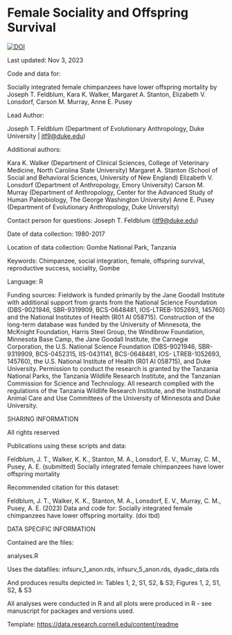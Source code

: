 # Female Sociality and Offspring Survival

[![DOI](https://zenodo.org/badge/713942640.svg)](https://zenodo.org/doi/10.5281/zenodo.10070424)

Last updated: Nov 3, 2023

Code and data for:

Socially integrated female chimpanzees have lower offspring mortality
by Joseph T. Feldblum, Kara K. Walker, Margaret A. Stanton, Elizabeth V. Lonsdorf, Carson M. Murray, Anne E. Pusey

Lead Author:

Joseph T. Feldblum (Department of Evolutionary Anthropology, Duke University | jtf9@duke.edu)

Additional authors:

Kara K. Walker (Department of Clinical Sciences, College of Veterinary Medicine, North Carolina State University)
Margaret A. Stanton (School of Social and Behavioral Sciences, University of New England)
Elizabeth V. Lonsdorf (Department of Anthropology, Emory University)
Carson M. Murray (Department of Anthropology, Center for the Advanced Study of Human Paleobiology, The George Washington University)
Anne E. Pusey (Department of Evolutionary Anthropology, Duke University)

Contact person for questions: Joseph T. Feldblum (jtf9@duke.edu)

Date of data collection: 1980-2017

Location of data collection: Gombe National Park, Tanzania

Keywords: Chimpanzee, social integration, female, offspring survival, reproductive success, sociality, Gombe

Language: R

Funding sources: Fieldwork is funded primarily by the Jane Goodall Institute with additional support from grants from the National Science Foundation (DBS-9021946, SBR-9319909, BCS-0648481, IOS-LTREB-1052693, 145760) and the National Institutes of Health (R01 AI 058715).  Construction of the long-term database was funded by the University of Minnesota, the McKnight Foundation, Harris Steel Group, the Windibrow Foundation, Minnesota Base Camp, the Jane Goodall Institute, the Carnegie Corporation, the U.S. National Science Foundation (DBS-9021946, SBR-9319909, BCS-0452315, IIS-0431141, BCS-0648481, IOS- LTREB-1052693, 145760), the U.S. National Institute of Health (R01 AI 058715), and Duke University.  Permission to conduct the research is granted by the Tanzania National Parks, the Tanzania Wildlife Research Institute, and the Tanzanian Commission for Science and Technology. All research complied with the regulations of the Tanzania Wildlife Research Institute, and the Institutional Animal Care and Use Committees of the University of Minnesota and Duke University.

SHARING INFORMATION

All rights reserved

Publications using these scripts and data:

Feldblum, J. T., Walker, K. K., Stanton, M. A., Lonsdorf, E. V., Murray, C. M., Pusey, A. E. (submitted) Socially integrated female chimpanzees have lower offspring mortality

Recommended citation for this dataset:

Feldblum, J. T., Walker, K. K., Stanton, M. A., Lonsdorf, E. V., Murray, C. M., Pusey, A. E. (2023) Data and code for: Socially integrated female chimpanzees have lower offspring mortality. (doi tbd)

DATA SPECIFIC INFORMATION

Contained are the files:

analyses.R

Uses the datafiles: infsurv_1_anon.rds, infsurv_5_anon.rds, dyadic_data.rds

And produces results depicted in: Tables 1, 2, S1, S2, & S3; Figures 1, 2, S1, S2, & S3


All analyses were conducted in R and all plots were produced in R - see manuscript for packages and versions used.

Template: https://data.research.cornell.edu/content/readme
